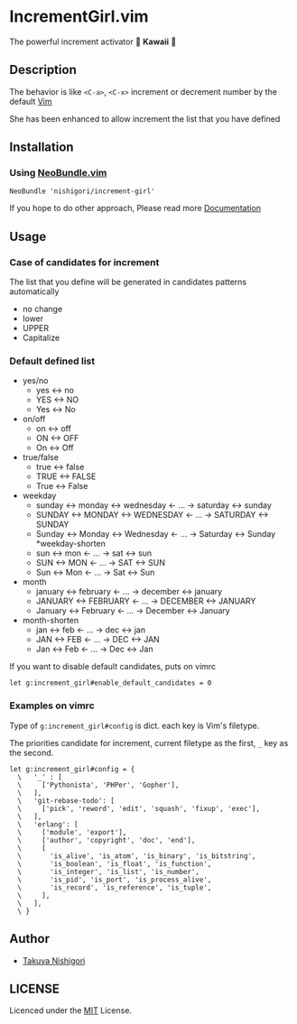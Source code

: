 # IncrementGirl.vim

The powerful increment activator :older_woman: **Kawaii** :older_woman:

## Description

The behavior is like `<C-a>`, `<C-x>` increment or decrement number by the default [Vim][]

She has been enhanced to allow increment the list that you have defined

[Vim]: http://vim.org/

## Installation

### Using [NeoBundle.vim](https://github.com/Shougo/neobundle.vim)

```viml
NeoBundle 'nishigori/increment-girl'
```

If you hope to do other approach, Please read more [Documentation](doc/vim-increment-girl.txt)

## Usage

### Case of candidates for increment

The list that you define will be generated in candidates patterns automatically

* no change
* lower
* UPPER
* Capitalize

### Default defined list

* yes/no
  - yes <-> no
  - YES <-> NO
  - Yes <-> No
* on/off
  - on <-> off
  - ON <-> OFF
  - On <-> Off
* true/false
  - true <-> false
  - TRUE <-> FALSE
  - True <-> False
* weekday
  - sunday <-> monday <-> wednesday <- ... -> saturday <-> sunday
  - SUNDAY <-> MONDAY <-> WEDNESDAY <- ... -> SATURDAY <-> SUNDAY
  - Sunday <-> Monday <-> Wednesday <- ... -> Saturday <-> Sunday
*weekday-shorten
  - sun <-> mon <- ... -> sat <-> sun
  - SUN <-> MON <- ... -> SAT <-> SUN
  - Sun <-> Mon <- ... -> Sat <-> Sun
* month
  - january <-> february <- ... -> december <-> january
  - JANUARY <-> FEBRUARY <- ... -> DECEMBER <-> JANUARY
  - January <-> February <- ... -> December <-> January
* month-shorten
  - jan <-> feb <- ... -> dec <-> jan
  - JAN <-> FEB <- ... -> DEC <-> JAN
  - Jan <-> Feb <- ... -> Dec <-> Jan

If you want to disable default candidates, puts on vimrc

```viml
let g:increment_girl#enable_default_candidates = 0
```

### Examples on vimrc

Type of `g:increment_girl#config` is dict. each key is Vim's filetype.

The priorities candidate for increment, current filetype as the first, `_` key as the second.

```viml
let g:increment_girl#config = {
  \   '_' : [
  \     ['Pythonista', 'PHPer', 'Gopher'],
  \   ],
  \   'git-rebase-todo': [
  \     ['pick', 'reword', 'edit', 'squash', 'fixup', 'exec'],
  \   ],
  \   'erlang': [
  \     ['module', 'export'],
  \     ['author', 'copyright', 'doc', 'end'],
  \     [
  \       'is_alive', 'is_atom', 'is_binary', 'is_bitstring',
  \       'is_boolean', 'is_float', 'is_function',
  \       'is_integer', 'is_list', 'is_number',
  \       'is_pid', 'is_port', 'is_process_alive',
  \       'is_record', 'is_reference', 'is_tuple',
  \     ],
  \   ],
  \ }
```

## Author

* [Takuya Nishigori](http://github.com/nishigori)

## LICENSE

Licenced under the [MIT](http://opensource.org/licenses/MIT) License.
